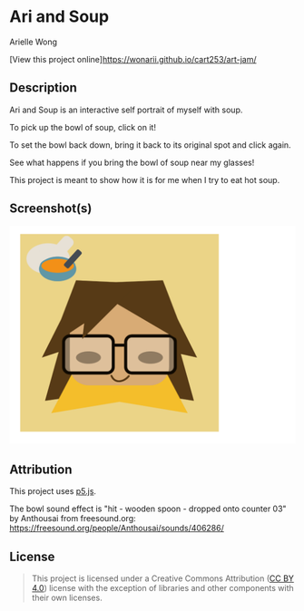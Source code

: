 # Ari and Soup

Arielle Wong

[View this project online]<https://wonarii.github.io/cart253/art-jam/>

## Description

Ari and Soup is an interactive self portrait of myself with soup.

 To pick up the bowl of soup, click on it!

 To set the bowl back down, bring it back to its original spot and click again.

 See what happens if you bring the bowl of soup near my glasses!

 This project is meant to show how it is for me when I try to eat hot soup.

## Screenshot(s)

 ![A self portrait of me with a bowl of soup](./assets/images/AriAndSoupWebsiteScreenshot.png)

## Attribution

This project uses [p5.js](https://p5js.org).

The bowl sound effect is "hit - wooden spoon - dropped onto counter 03" by Anthousai from freesound.org: <https://freesound.org/people/Anthousai/sounds/406286/>

## License

> This project is licensed under a Creative Commons Attribution ([CC BY 4.0](https://creativecommons.org/licenses/by/4.0/deed.en)) license with the exception of libraries and other components with their own licenses.
>